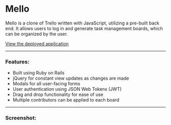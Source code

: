 # Mello

Mello is a clone of Trello written with JavaScript, utilizing a pre-built back end. It allows users to log in and generate task management boards, which can be organized by the user.
  
  
[View the deployed application](https://mello-kevin-northrup.herokuapp.com/)
___

### Features:
- Built using Ruby on Rails
- jQuery for constant view updates as changes are made
- Modals for all user-facing forms
- User authentication using JSON Web Tokens (JWT)
- Drag and drop functionality for ease of use
- Multiple contributors can be applied to each board

___
### Screenshot:
